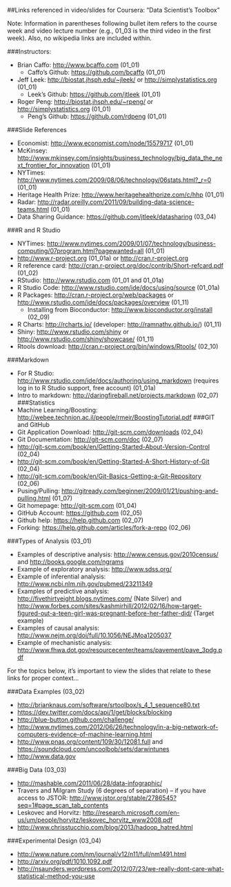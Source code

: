 ##Links referenced in video/slides for Coursera: “Data Scientist’s Toolbox”

Note: Information in parentheses following bullet item refers to the course week and video lecture number (e.g., 01_03 is the third video in the first week). Also, no wikipedia links are included within.

###Instructors:
* Brian Caffo: http://www.bcaffo.com (01_01)
   * Caffo’s Github: https://github.com/bcaffo (01_01)
* Jeff Leek: http://biostat.jhsph.edu/~jleek/ or http://simplystatistics.org (01_01)
   * Leek’s Github: https://github.com/jtleek (01_01)
* Roger Peng: http://biostat.jhsph.edu/~rpeng/ or http://simplystatistics.org (01_01)
  * Peng’s Github: https://github.com/rdpeng (01_01)

###Slide References
* Economist: http://www.economist.com/node/15579717 (01_01)
* McKinsey: http://www.mkinsey.com/insights/business_technology/big_data_the_next_frontier_for_innovation (01_01)
* NYTimes: http://www.nytimes.com/2009/08/06/technology/06stats.html?_r=0 (01_01)
* Heritage Health Prize: http://www.heritagehealthprize.com/c/hhp (01_01)
* Radar: http://radar.oreilly.com/2011/09/building-data-science-teams.html (01_01)
* Data Sharing Guidance: https://github.com/jtleek/datasharing (03_04)

###R and R Studio
* NYTimes: http://www.nytimes.com/2009/01/07/technology/business-computing/07program.html?pagewanted=all (01_01)
* http://www.r-project.org (01_01a) or http://cran.r-project.org 
* R reference card: http://cran.r-project.org/doc/contrib/Short-refcard.pdf (01_02)
* RStudio: http://www.rstudio.com (01_01 and 01_01a)
* R Studio Code: http://www.rstudio.com/ide/docs/using/source (01_01a)
* R Packages: http://cran.r-project.org/web/packages or http://www.rstudio.com/ide/docs/packages/overview (01_11)
  * Installing from Bioconductor: http://www.bioconductor.org/install (02_09)
* R Charts: http://rcharts.io/  (developer: http://ramnathv.github.io/) (01_11)
* Shiny: http://www.rstudio.com/shiny or http://www.rstudio.com/shiny/showcase/ (01_11)
* Rtools download: http://cran.r-project.org/bin/windows/Rtools/ (02_10)

###Markdown
* For R Studio: http://www.rstudio.com/ide/docs/authoring/using_markdown (requires log in to R Studio support, free account) (01_01a)
* Intro to markdown: http://daringfireball.net/projects.markdown (02_07)
###Statistics
* Machine Learning/Boosting: http://webee.technion.ac.il/people/rmeir/BoostingTutorial.pdf 
###GIT and GitHub
* Git Application Download: http://git-scm.com/downloads (02_04)
* Git Documentation: http://git-scm.com/doc (02_07)
*	http://git-scm.com/book/en/Getting-Started-About-Version-Control (02_04)
*	http://git-scm.com/book/en/Getting-Started-A-Short-History-of-Git (02_04)
*	http://git-scm.com/book/en/Git-Basics-Getting-a-Git-Repository (02_06)
* Pusing/Pulling: http://gitready.com/beginner/2009/01/21/pushing-and-pulling.html (01_07)
* Git homepage: http://git-scm.com (01_04)
* GitHub Account: https://github.com (02_05)
* Github help: https://help.github.com (02_07)
*	Forking: https://help.github.com/articles/fork-a-repo (02_06)

###Types of Analysis (03_01)
* Examples of descriptive analysis: http://www.census.gov/2010census/ and http://books.google.com/ngrams 
* Example of exploratory analysis: http://www.sdss.org/
* Example of inferential analysis: http://www.ncbi.nlm.nih.gov/pubmed/23211349 
* Examples of predictive analysis: http://fivethirtyeight.blogs.nytimes.com/ (Nate Silver) and http://www.forbes.com/sites/kashmirhill/2012/02/16/how-target-figured-out-a-teen-girl-was-pregnant-before-her-father-did/ (Target example)
* Examples of causal analysis: http://www.nejm.org/doi/full/10.1056/NEJMoa1205037 
* Example of mechanistic analysis: http://www.fhwa.dot.gov/resourcecenter/teams/pavement/pave_3pdg.pdf 

For the topics below, it’s important to view the slides that relate to these links for proper context…

###Data Examples (03_02)
* http://brianknaus.com/software/srtoolbox/s_4_1_sequence80.txt 
* https://dev.twitter.com/docs/api/1/get/blocks/blocking 
* http://blue-button.github.com/challenge/ 
* http://www.nytimes.com/2012/06/26/technology/in-a-big-network-of-computers-evidence-of-machine-learning.html 
* http://www.pnas.org/content/109/30/12081.full and https://soundcloud.com/uncoolbob/sets/darwintunes 
* http://www.data.gov

###Big Data (03_03)
* http://mashable.com/2011/06/28/data-infographic/	
* Travers and Milgram Study (6 degrees of separation) – if you have access to JSTOR: http://www.jstor.org/stable/2786545?seq=1#page_scan_tab_contents 
* Leskovec and Horvitz: http://research.microsoft.com/en-us/um/people/horvitz/leskovec_horvitz_www2008.pdf 
* http://www.chrisstucchio.com/blog/2013/hadoop_hatred.html

###Experimental Design (03_04)
* http://www.nature.com/nm/journal/v12/n11/full/nm1491.html 
* http://arxiv.org/pdf/1010.1092.pdf 
* http://nsaunders.wordpress.com/2012/07/23/we-really-dont-care-what-statistical-method-you-use


